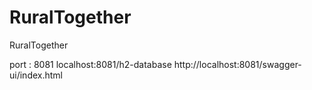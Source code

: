 # RuralTogether
RuralTogether

port : 8081
localhost:8081/h2-database
http://localhost:8081/swagger-ui/index.html
